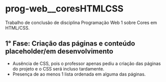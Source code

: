# prog-web__coresHTMLCSS
Trabalho de conclusão de disciplina Programação Web 1 sobre Cores em HTML/CSS.


## 1° Fase: Criação das páginas e conteúdo placeholder/em desenvolvimento
 - Ausência de CSS, pois o professor apenas pediu a criação das páginas do projeto e o CSS será incluso tardamente.
 - Presença de ao menos 1 lista ordenada em alguma das páginas.